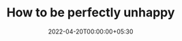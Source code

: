 ---
ext_url: https://theoatmeal.com/comics/unhappy
title: How to be perfectly unhappy
authors: [The Oatmeal]
tags: []
date: 2022-04-20T00:00:00+05:30
---